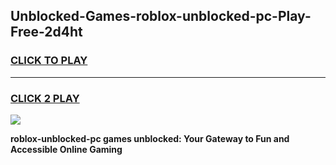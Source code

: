 
## Unblocked-Games-roblox-unblocked-pc-Play-Free-2d4ht
<h3>
<a href="https://premium76.site?title=roblox-unblocked-pc&ref=21A">CLICK TO PLAY</a></h3>
<hr>

<h3>
<a href="https://premium76.site?title=roblox-unblocked-pc&ref=21A">CLICK 2 PLAY</a>
  
</h3>

<a href="https://premium76.site?title=roblox-unblocked-pc&ref=21A"><img src="https://clearcache.store/games.png"></a>


**roblox-unblocked-pc games unblocked: Your Gateway to Fun and Accessible Online Gaming**

